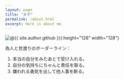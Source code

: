 ```yaml
---
layout: page
title: "关于"
permalink: /about.html
excerpt: Here is about me.
---
```

![@{{ site.author.github }}](https://avatars0.githubusercontent.com/u/29818825){:height="128" width="128"}

為人と世渡りのボーダーライン：

1. 本当の自分をみたあとで受け入れる。
2. 自分の気持ちにちゃんと責任を取る。
3. 嫌われる勇気を出して他人事を断る。
